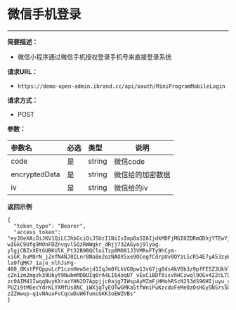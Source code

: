   
 # 微信手机登录
 
 ****   
    
**简要描述：** 

- 微信小程序通过微信手机授权登录手机号来直接登录系统

**请求URL：** 
- `https://demo-open-admin.ibrand.cc/api/oauth/MiniProgramMobileLogin`
  
**请求方式：**
- POST 

**参数：** 

|参数名|必选|类型|说明|
|:----    |:---|:----- |-----   |
|code |是  |string | 微信code   |
|encryptedData |是  |string | 微信给的加密数据    |
|iv     |是  |string | 微信给的iv    |

 **返回示例**

``` 
{
  "token_type": "Bearer",
  "access_token": "eyJ0eXAiOiJKV1QiLCJhbGciOiJSUzI1NiIsImp0aSI6IjdkMDFjMGI0ZDRmODhjYTEwYjA3MDI0ZWEzYTU1MTc5MTQ4Y2NkNTZjZGIwMDEyMGFjNjA5MTIzNGYyNDUxZTAzZjdlNjFlOTkwN2MzYjQ0In0.eyJhdWQiOiIxIiwianRpIjoiN2QwMWMwYjRkNGY4OGNhMTBiMDcwMjRlYTNhNTUxNzkxNDhjY2Q1NmNkYjAwMTIwYWM2MDkxMjM0ZjI0NTFlMDNmN2U2MWU5OTA3YzNiNDQiLCJpYXQiOjE0NzQ4NzQ0OTksIm5iZiI6MTQ3NDg3NDQ5OSwiZXhwIjo0NjMwNTQ4MDk5LCJzdWIiOiIxIiwic2NvcGVzIjpbXX0.jSbK7tetZohQS397315_Aw_ZdQ16kFzE-wIGkC9Ufg9MOnFDZnvqvlSQzRWWgkr_dRjj732AGyoj9lyag-ylgjCBZxXEtGUBKUlK_Pt32B9BQCloiTzp8M081J3VMRuFTy9hCym-xiGK_huM8rN_jZnfN4NJ0ILnr8Na8e2ozNAOX5xe9OCegfCdrpUv0OYzLScRS4E7yA53zyWxCRWQrIY0eqWwRnOkpMqGVYdEPpCd9FBdS0uOH4g0IIefLMEbFgAbwYQ52j2gaKuuOO-la9fqMK7_1aje_nlhJsFg-488_8KstPFQppvLcP1cznHew5ejd1IqJm0fLkVG0pw13v67jg0ds4kV0b3z9pfFE5Z3UkhThEkXh1q0EbwdS3HTyEUoAzaSxqx-cZn1zm2mgzk39U6yt9NwbmMDBUIq0rA4LI64oqUT_vExCiBDf0isvhHCzwql9OGv422cLTDN7pv77oqU-zc0AIM41IwqqNvyKXrazYHN2D7Appjjc0ajg7IWspAyMZmFjHMohRSzN253dS96HIjuyu_vYTTbfT0G9SdGY2kLKrSZo4-PUZi9tM6ecYdrKLYXMfUs8NC_iWXjqTyEOTwGMKa5tfWniPuKzcdoFeMe0zOsHGy5NSrs5O-zZZWwup-q1vNAuuFvCqcwDuW6TumcGKK3oEWZVBs"
}
```



